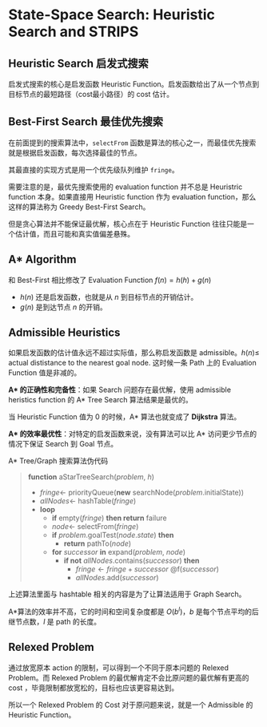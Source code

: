 # State-Space Search: Heuristic Search and STRIPS

## Heuristic Search 启发式搜索
启发式搜索的核心是启发函数 Heuristic Function。启发函数给出了从一个节点到目标节点的最短路径（cost最小路径）的 cost 估计。

## Best-First Search 最佳优先搜索
在前面提到的搜索算法中，`selectFrom` 函数是算法的核心之一，而最佳优先搜索就是根据启发函数，每次选择最佳的节点。

其最直接的实现方式是用一个优先级队列维护 `fringe`。

需要注意的是，最优先搜索使用的 evaluation function 并不总是 Heuristric function 本身。如果直接用 Heuristic function 作为 evaluation function，那么这样的算法称为 Greedy Best-First Search。

但是贪心算法并不能保证最优解，核心点在于 Heuristic Function 往往只能是一个估计值，而且可能和真实值偏差悬殊。

## A* Algorithm
和 Best-First 相比修改了 Evaluation Function $f(n) = h(h) + g(n)$
- $h(n)$ 还是启发函数，也就是从 $n$ 到目标节点的开销估计。
- $g(n)$ 是到达节点 $n$ 的开销。

## Admissible Heuristics
如果启发函数的估计值永远不超过实际值，那么称启发函数是 admissible。$h(n) \leq$ actual dististance to the nearest goal node. 这时候一条 Path 上的 Evaluation Function 值是非减的。

**A\* 的正确性和完备性**：如果 Search 问题存在最优解，使用 admissible heristics function 的 A* Tree Search 算法结果是最优的。

当 Heuristic Function 值为 0 的时候，A* 算法也就变成了 **Dijkstra** 算法。

**A\* 的效率最优性**：对特定的启发函数来说，没有算法可以比 A* 访问更少节点的情况下保证 Search 到 Goal 节点。

A* Tree/Graph 搜索算法伪代码
> **function** aStarTreeSearch($problem$, $h$)
> - $fringe \leftarrow$ priorityQueue(**new** searchNode($problem$.initialState))
> - $allNodes\leftarrow$ hashTable($fringe$)
> - **loop**
>   - **if** empty($fringe$) **then return** failure
>   - $node \leftarrow$  selectFrom($fringe$)
>   - **if** $problem$.goalTest($node.state$) **then**
>       - **return** pathTo($node$)
>   - **for** $successor$ **in** expand($problem$, $node$)
>       - **if not** $allNodes$.contains($successor$) **then**
>           - $fringe\leftarrow fringe+successor$ @f($successor$)
>           - $allNodes$.add($successor$)

上述算法里面与 hashtable 相关的内容是为了让算法适用于 Graph Search。

A*算法的效率并不高，它的时间和空间复杂度都是 $O(b^l)$，$b$ 是每个节点平均的后继节点数，$l$ 是 path 的长度。

## Relexed Problem
通过放宽原本 action 的限制，可以得到一个不同于原本问题的 Relexed Problem。而 Relexed Problem 的最优解肯定不会比原问题的最优解有更高的 cost ，毕竟限制都放宽松的，目标也应该更容易达到。

所以一个 Relexed Problem 的 Cost 对于原问题来说，就是一个 Admissible 的 Heuristic Function。